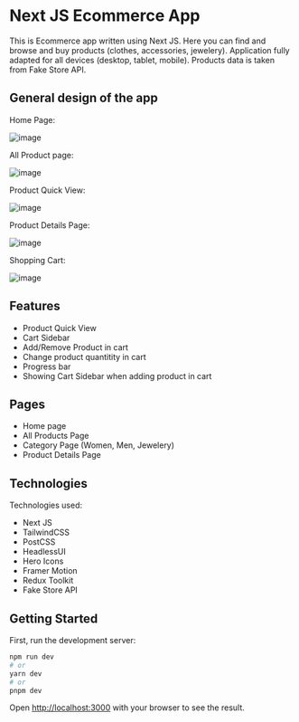 # Next JS Ecommerce App

This is Ecommerce app written using Next JS. Here you can find and browse and buy products (clothes, accessories, jewelery). Application fully adapted for all devices (desktop, tablet, mobile). Products data is taken from Fake Store API.

## General design of the app

Home Page: 

![image](https://github.com/oleksandrDiabliuk/ecommerce-app-nextjs/assets/56929527/ed690ae2-f045-4e8a-962e-6e95fe62999c)

All Product page: 

![image](https://github.com/oleksandrDiabliuk/ecommerce-app-nextjs/assets/56929527/5d8ae59a-49a8-42fd-83c1-199f78c47890)

Product Quick View: 

![image](https://github.com/oleksandrDiabliuk/ecommerce-app-nextjs/assets/56929527/4f14aa29-68b9-4afe-822a-8876f14b7667)

Product Details Page:

![image](https://github.com/oleksandrDiabliuk/ecommerce-app-nextjs/assets/56929527/5f0e6109-955c-44a4-8d85-8b95f46bd4b9)

Shopping Cart: 

![image](https://github.com/oleksandrDiabliuk/ecommerce-app-nextjs/assets/56929527/4843fd9e-5b2b-4791-b668-ad532c9ffb06)

## Features

-   Product Quick View
-   Cart Sidebar
-   Add/Remove Product in cart
-   Change product quantitity in cart
-   Progress bar
-   Showing Cart Sidebar when adding product in cart

## Pages 

-   Home page
-   All Products Page
-   Category Page (Women, Men, Jewelery)
-   Product Details Page

## Technologies

Technologies used:

-   Next JS
-   TailwindCSS
-   PostCSS
-   HeadlessUI
-   Hero Icons
-   Framer Motion
-   Redux Toolkit
-   Fake Store API

## Getting Started

First, run the development server:

```bash
npm run dev
# or
yarn dev
# or
pnpm dev
```

Open [http://localhost:3000](http://localhost:3000) with your browser to see the result.
